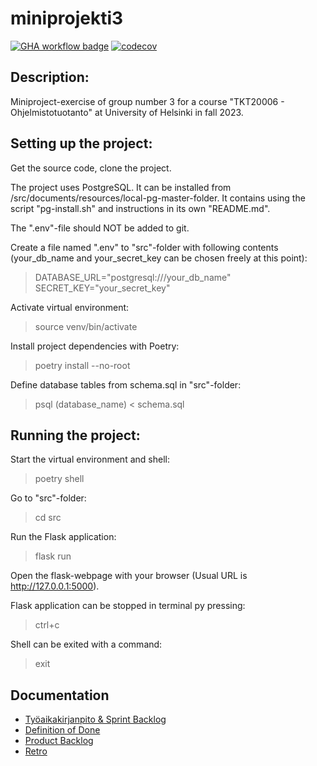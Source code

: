 # miniprojekti3
[![GHA workflow badge](https://github.com/ValioEilax/miniprojekti3/workflows/CI/badge.svg)](https://github.com/ValioEilax/miniprojekti3/actions/workflows/main.yml) 
[![codecov](https://codecov.io/gh/ValioEilax/miniprojekti3/graph/badge.svg?token=8WIEWYAJCL)](https://codecov.io/gh/ValioEilax/miniprojekti3)

## Description:

Miniproject-exercise of group number 3 for a course "TKT20006 - Ohjelmistotuotanto" at University of Helsinki in fall 2023.

## Setting up the project:

Get the source code, clone the project.

The project uses PostgreSQL. It can be installed from /src/documents/resources/local-pg-master-folder.
It contains using the script "pg-install.sh" and instructions in its own "README.md".

The ".env"-file should NOT be added to git.

Create a file named ".env" to "src"-folder with following contents
(your_db_name and your_secret_key can be chosen freely at this point):
>DATABASE_URL="postgresql:///your_db_name"
>SECRET_KEY="your_secret_key"

Activate virtual environment:
> source venv/bin/activate

Install project dependencies with Poetry:
> poetry install --no-root

Define database tables from schema.sql in "src"-folder:
> psql (database_name) < schema.sql

## Running the project:

Start the virtual environment and shell:
> poetry shell

Go to "src"-folder:
> cd src

Run the Flask application:
>flask run

Open the flask-webpage with your browser (Usual URL is http://127.0.0.1:5000).

Flask application can be stopped in terminal py pressing:
> ctrl+c

Shell can be exited with a command:
> exit

## Documentation
- [Työaikakirjanpito & Sprint Backlog](https://docs.google.com/spreadsheets/d/1tvDweyWHiYNj0rdVt22RT_IMBiqbW4Og1WdRkrPofMc/edit?usp=sharing)
- [Definition of Done](https://github.com/ValioEilax/miniprojekti3/blob/main/src/documents/dod.md)
- [Product Backlog](https://github.com/users/ValioEilax/projects/1/views/1?layout=table)
- [Retro](https://github.com/ValioEilax/miniprojekti3/blob/main/src/documents/retro.md)

